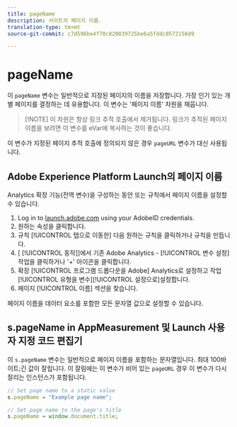```yaml
---
title: pageName
description: 사이트의 페이지 이름.
translation-type: tm+mt
source-git-commit: c7d596be4f70c820039725be6a5fddc8572156d9

---
```



# pageName

이 `pageName` 변수는 일반적으로 지정된 페이지의 이름을 저장합니다. 가장 인기 있는 개별 페이지를 결정하는 데 유용합니다. 이 변수는 &#39;페이지 이름&#39; 차원을 채웁니다.

> [!NOTE] 이 차원은 항상 링크 추적 호출에서 제거됩니다. 링크가 추적된 페이지 이름을 보려면 이 변수를 eVar에 복사하는 것이 좋습니다.

이 변수가 지정된 페이지 추적 호출에 정의되지 않은 경우 `pageURL` 변수가 대신 사용됩니다.

## Adobe Experience Platform Launch의 페이지 이름

Analytics 확장 기능(전역 변수)을 구성하는 동안 또는 규칙에서 페이지 이름을 설정할 수 있습니다.

1. Log in to [launch.adobe.com](https://launch.adobe.com) using your AdobeID credentials.
2. 원하는 속성을 클릭합니다.
3. 규칙 [!UICONTROL 탭으로 이동한] 다음 원하는 규칙을 클릭하거나 규칙을 만듭니다.
4. [ [!UICONTROL 동작]]에서 기존 Adobe Analytics - [!UICONTROL 변수 설정] 작업을 클릭하거나 &#39;+&#39; 아이콘을 클릭합니다.
5. 확장 [!UICONTROL 프로그램 드롭다운을 Adobe] Analytics로 설정하고 작업 [!UICONTROL 유형을 변수][!UICONTROL 설정으로]설정합니다.
6. 페이지 [!UICONTROL 이름] 섹션을 찾습니다.

페이지 이름을 데이터 요소를 포함한 모든 문자열 값으로 설정할 수 있습니다.

## s.pageName in AppMeasurement 및 Launch 사용자 지정 코드 편집기

이 `s.pageName` 변수는 일반적으로 페이지 이름을 포함하는 문자열입니다. 최대 100바이트;긴 값이 잘립니다. 이 잘림에는 이 변수가 비어 있는 `pageURL` 경우 이 변수가 다시 잘리는 인스턴스가 포함됩니다.

```js
// Set page name to a static value
s.pageName = "Example page name";

// Set page name to the page's title
s.pageName = window.document.title;
```
